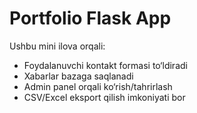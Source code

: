 # Portfolio Flask App

Ushbu mini ilova orqali:
- Foydalanuvchi kontakt formasi to‘ldiradi
- Xabarlar bazaga saqlanadi
- Admin panel orqali ko‘rish/tahrirlash
- CSV/Excel eksport qilish imkoniyati bor
